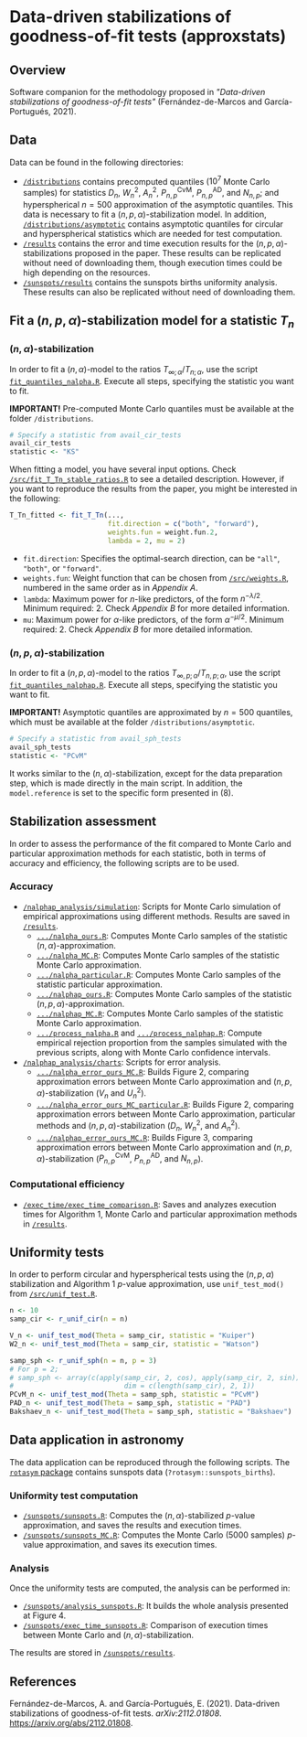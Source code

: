 # Data-driven stabilizations of goodness-of-fit tests (approxstats)

## Overview
Software companion for the methodology proposed in *"Data-driven stabilizations of goodness-of-fit tests"* (Fernández-de-Marcos and García-Portugués, 2021).

## Data

Data can be found in the following directories:

- [`/distributions`](https://github.com/afernandezdemarcos/approxstats/tree/main/distributions) contains precomputed quantiles ($10^7$ Monte Carlo samples) for statistics $D_n$, $W^2_n$, $A^2_n$, $P^{\mathrm{CvM}}_{n, p}$, $P^{\mathrm{AD}}_{n, p}$, and $N_{n, p}$; and hyperspherical $n=500$ approximation of the asymptotic quantiles. This data is necessary to fit a $(n, p, \alpha)$-stabilization model. In addition, [`/distributions/asymptotic`](https://github.com/afernandezdemarcos/approxstats/tree/main/distributions/asymptotic) contains asymptotic quantiles for circular and hyperspherical statistics which are needed for test computation.
- [`/results`](https://github.com/afernandezdemarcos/approxstats/tree/main/results) contains the error and time execution results for the $(n, p, \alpha)$-stabilizations proposed in the paper. These results can be replicated without need of downloading them, though execution times could be high depending on the resources.
- [`/sunspots/results`](https://github.com/afernandezdemarcos/approxstats/tree/main/sunspots/results) contains the sunspots births uniformity analysis. These results can also be replicated without need of downloading them.

## Fit a $(n, p, \alpha)$-stabilization model for a statistic $T_n$

### $(n, \alpha)$-stabilization

In order to fit a $(n, \alpha)$-model to the ratios $T_{\infty; \alpha}/T_{n; \alpha}$, use the script [`fit_quantiles_nalpha.R`](https://github.com/afernandezdemarcos/approxstats/blob/main/fit_quantiles_nalpha.R). Execute all steps, specifying the statistic you want to fit.

**IMPORTANT!** Pre-computed Monte Carlo quantiles must be available at the folder `/distributions`.

```r
# Specify a statistic from avail_cir_tests
avail_cir_tests
statistic <- "KS"
```

When fitting a model, you have several input options. Check [`/src/fit_T_Tn_stable_ratios.R`](https://github.com/afernandezdemarcos/approxstats/blob/main/src/fit_T_Tn_stable_ratios.R) to see a detailed description. However, if you want to reproduce the results from the paper, you might be interested in the following:

```r
T_Tn_fitted <- fit_T_Tn(...,
                        fit.direction = c("both", "forward"),
                        weights.fun = weight.fun.2,
                        lambda = 2, mu = 2)
```

- `fit.direction`: Specifies the optimal-search direction, can be `"all"`, `"both"`, or `"forward"`.
- `weights.fun`: Weight function that can be chosen from [`/src/weights.R`](https://github.com/afernandezdemarcos/approxstats/blob/main/src/weights.R), numbered in the same order as in *Appendix A*.
- `lambda`: Maximum power for $n$-like predictors, of the form $n^{-\lambda/2}$. Minimum required: 2. Check *Appendix B* for more detailed information.
- `mu`: Maximum power for $\alpha$-like predictors, of the form $\alpha^{-\mu/2}$. Minimum required: 2. Check *Appendix B* for more detailed information.

### $(n, p, \alpha)$-stabilization

In order to fit a $(n, p, \alpha)$-model to the ratios $T_{\infty, p; \alpha}/T_{n, p; \alpha}$, use the script [`fit_quantiles_nalphap.R`](https://github.com/afernandezdemarcos/approxstats/blob/main/fit_quantiles_nalphap.R). Execute all steps, specifying the statistic you want to fit. 

**IMPORTANT!** Asymptotic quantiles are approximated by $n=500$ quantiles, which must be available at the folder `/distributions/asymptotic`.

```r
# Specify a statistic from avail_sph_tests
avail_sph_tests
statistic <- "PCvM"
```

It works similar to the $(n, \alpha)$-stabilization, except for the data preparation step, which is made directly in the main script. In addition, the `model.reference` is set to the specific form presented in (8).

## Stabilization assessment

In order to assess the performance of the fit compared to Monte Carlo and particular approximation methods for each statistic, both in terms of accuracy and efficiency, the following scripts are to be used.

### Accuracy

- [`/nalphap_analysis/simulation`](https://github.com/afernandezdemarcos/approxstats/tree/main/results): Scripts for Monte Carlo simulation of empirical approximations using different methods. Results are saved in [`/results`](https://github.com/afernandezdemarcos/approxstats/tree/main/results).
    - [`.../nalpha_ours.R`](https://github.com/afernandezdemarcos/approxstats/blob/main/nalphap_analysis/simulation/nalpha_ours.R): Computes Monte Carlo samples of the statistic $(n, \alpha)$-approximation.
    - [`.../nalpha_MC.R`](https://github.com/afernandezdemarcos/approxstats/blob/main/nalphap_analysis/simulation/nalpha_MC.R): Computes Monte Carlo samples of the statistic Monte Carlo approximation.
    - [`.../nalpha_particular.R`](https://github.com/afernandezdemarcos/approxstats/blob/main/nalphap_analysis/simulation/nalpha_particular.R): Computes Monte Carlo samples of the statistic particular approximation.
    - [`.../nalphap_ours.R`](https://github.com/afernandezdemarcos/approxstats/blob/main/nalphap_analysis/simulation/nalphap_ours.R): Computes Monte Carlo samples of the statistic $(n, p, \alpha)$-approximation.
    - [`.../nalphap_MC.R`](https://github.com/afernandezdemarcos/approxstats/blob/main/nalphap_analysis/simulation/nalphap_MC.R): Computes Monte Carlo samples of the statistic Monte Carlo approximation.
    - [`.../process_nalpha.R`](https://github.com/afernandezdemarcos/approxstats/blob/main/nalphap_analysis/simulation/process_nalpha.R) and [`.../process_nalphap.R`](https://github.com/afernandezdemarcos/approxstats/blob/main/nalphap_analysis/simulation/process_nalphap.R): Compute empirical rejection proportion from the samples simulated with the previous scripts, along with Monte Carlo confidence intervals.
- [`/nalphap_analysis/charts`](https://github.com/afernandezdemarcos/approxstats/tree/main/nalphap_analysis/charts): Scripts for error analysis.
    - [`.../nalpha_error_ours_MC.R`](https://github.com/afernandezdemarcos/approxstats/blob/main/nalphap_analysis/charts/nalpha_error_ours_MC.R): Builds Figure 2, comparing approximation errors between Monte Carlo approximation and $(n, p, \alpha)$-stabilization ($V_n$ and $U^2_n$).
    - [`.../nalpha_error_ours_MC_particular.R`](https://github.com/afernandezdemarcos/approxstats/blob/main/nalphap_analysis/charts/nalpha_error_ours_MC_particular.R): Builds Figure 2, comparing approximation errors between Monte Carlo approximation, particular methods and $(n, p, \alpha)$-stabilization ($D_n$, $W^2_n$, and $A^2_n$).
    - [`.../nalphap_error_ours_MC.R`](https://github.com/afernandezdemarcos/approxstats/blob/main/nalphap_analysis/charts/nalphap_error_ours_MC.R): Builds Figure 3, comparing approximation errors between Monte Carlo approximation and $(n, p, \alpha)$-stabilization ($P^{\mathrm{CvM}}_{n, p}$, $P^{\mathrm{AD}}_{n, p}$, and $N_{n, p}$).

### Computational efficiency

- [`/exec_time/exec_time_comparison.R`](https://github.com/afernandezdemarcos/approxstats/blob/main/exec_time/exec_time_comparison.R): Saves and analyzes execution times for Algorithm 1, Monte Carlo and particular approximation methods in [`/results`](https://github.com/afernandezdemarcos/approxstats/tree/main/results).

## Uniformity tests

In order to perform circular and hyperspherical tests using the $(n, p, \alpha)$ stabilization and Algorithm 1 $p$-value approximation, use `unif_test_mod()` from [`/src/unif_test.R`](https://github.com/afernandezdemarcos/approxstats/blob/main/src/unif_test.R).

```r
n <- 10
samp_cir <- r_unif_cir(n = n)

V_n <- unif_test_mod(Theta = samp_cir, statistic = "Kuiper")
W2_n <- unif_test_mod(Theta = samp_cir, statistic = "Watson")

samp_sph <- r_unif_sph(n = n, p = 3)
# For p = 2; 
# samp_sph <- array(c(apply(samp_cir, 2, cos), apply(samp_cir, 2, sin)), 
#                           dim = c(length(samp_cir), 2, 1))
PCvM_n <- unif_test_mod(Theta = samp_sph, statistic = "PCvM")
PAD_n <- unif_test_mod(Theta = samp_sph, statistic = "PAD")
Bakshaev_n <- unif_test_mod(Theta = samp_sph, statistic = "Bakshaev")
```

## Data application in astronomy

The data application can be reproduced through the following scripts. The [`rotasym` package](https://github.com/egarpor/rotasym/) contains sunspots data (`?rotasym::sunspots_births`).

### Uniformity test computation

- [`/sunspots/sunspots.R`](https://github.com/afernandezdemarcos/approxstats/blob/main/sunspots/sunspots.R): Computes the $(n, \alpha)$-stabilized $p$-value approximation, and saves the results and execution times.
- [`/sunspots/sunspots_MC.R`](https://github.com/afernandezdemarcos/approxstats/blob/main/sunspots/sunspots_MC.R): Computes the Monte Carlo (5000 samples) $p$-value approximation, and saves its execution times.

### Analysis

Once the uniformity tests are computed, the analysis can be performed in:

- [`/sunspots/analysis_sunspots.R`](https://github.com/afernandezdemarcos/approxstats/blob/main/sunspots/analysis_sunspots.R): It builds the whole analysis presented at Figure 4.
- [`/sunspots/exec_time_sunspots.R`](https://github.com/afernandezdemarcos/approxstats/blob/main/sunspots/exec_time_sunspots.R): Comparison of execution times between Monte Carlo and $(n, \alpha)$-stabilization.

The results are stored in [`/sunspots/results`](https://github.com/afernandezdemarcos/approxstats/tree/main/sunspots/results).

## References

Fernández-de-Marcos, A. and García-Portugués, E. (2021). Data-driven stabilizations of goodness-of-fit tests. *arXiv:2112.01808*. <https://arxiv.org/abs/2112.01808>.
